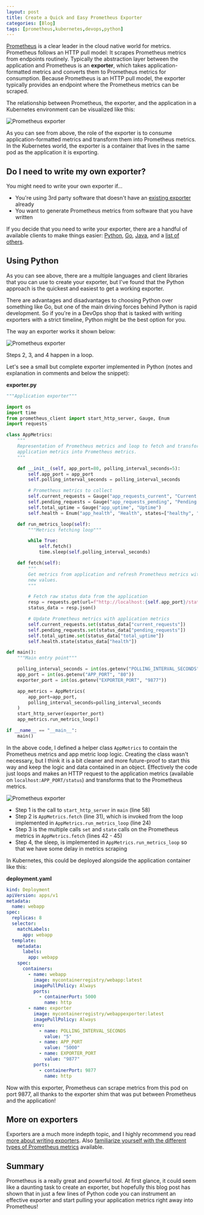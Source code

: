 ```yaml
---
layout: post
title: Create a Quick and Easy Prometheus Exporter
categories: [Blog]
tags: [prometheus,kubernetes,devops,python]
---
```


[Prometheus](https://prometheus.io/) is a clear leader in the cloud native world for metrics. Prometheus follows an HTTP pull model: It scrapes Prometheus metrics from endpoints routinely. Typically the abstraction layer between the application and Prometheus is an **exporter**, which takes application-formatted metrics and converts them to Prometheus metrics for consumption. Because Prometheus is an HTTP pull model, the exporter typically provides an endpoint where the Prometheus metrics can be scraped.

The relationship between Prometheus, the exporter, and the application in a Kubernetes environment can be visualized like this:

![Prometheus exporter](../images/prometheus-exporter.png)

As you can see from above, the role of the exporter is to consume application-formatted metrics and transform them into Prometheus metrics. In the Kubernetes world, the exporter is a container that lives in the same pod as the application it is exporting.

## Do I need to write my own exporter?

You might need to write your own exporter if...

- You're using 3rd party software that doesn't have an [existing exporter](https://prometheus.io/docs/instrumenting/exporters/#third-party-exporters) already
- You want to generate Prometheus metrics from software that you have written

If you decide that you need to write your exporter, there are a handful of available clients to make things easier: [Python](https://github.com/prometheus/client_python), [Go](https://github.com/prometheus/client_golang), [Java](https://github.com/prometheus/client_java), and a [list of others](https://prometheus.io/docs/instrumenting/clientlibs/).

## Using Python

As you can see above, there are a multiple languages and client libraries that you can use to create your exporter, but I've found that the Python approach is the quickest and easiest to get a working exporter.

There are advantages and disadvantages to choosing Python over something like Go, but one of the main driving forces behind Python is rapid development. So if you're in a DevOps shop that is tasked with writing exporters with a strict timeline, Python might be the best option for you.

The way an exporter works it shown below:

![Prometheus exporter](../images/prometheus-exporter2.png)

Steps 2, 3, and 4 happen in a loop.

Let's see a small but complete exporter implemented in Python (notes and explanation in comments and below the snippet):

**exporter.py**

```python
"""Application exporter"""

import os
import time
from prometheus_client import start_http_server, Gauge, Enum
import requests

class AppMetrics:
    """
    Representation of Prometheus metrics and loop to fetch and transform
    application metrics into Prometheus metrics.
    """

    def __init__(self, app_port=80, polling_interval_seconds=5):
        self.app_port = app_port
        self.polling_interval_seconds = polling_interval_seconds

        # Prometheus metrics to collect
        self.current_requests = Gauge("app_requests_current", "Current requests")
        self.pending_requests = Gauge("app_requests_pending", "Pending requests")
        self.total_uptime = Gauge("app_uptime", "Uptime")
        self.health = Enum("app_health", "Health", states=["healthy", "unhealthy"])

    def run_metrics_loop(self):
        """Metrics fetching loop"""

        while True:
            self.fetch()
            time.sleep(self.polling_interval_seconds)

    def fetch(self):
        """
        Get metrics from application and refresh Prometheus metrics with
        new values.
        """

        # Fetch raw status data from the application
        resp = requests.get(url=f"http://localhost:{self.app_port}/status")
        status_data = resp.json()

        # Update Prometheus metrics with application metrics
        self.current_requests.set(status_data["current_requests"])
        self.pending_requests.set(status_data["pending_requests"])
        self.total_uptime.set(status_data["total_uptime"])
        self.health.state(status_data["health"])

def main():
    """Main entry point"""

    polling_interval_seconds = int(os.getenv("POLLING_INTERVAL_SECONDS", "5"))
    app_port = int(os.getenv("APP_PORT", "80"))
    exporter_port = int(os.getenv("EXPORTER_PORT", "9877"))

    app_metrics = AppMetrics(
        app_port=app_port,
        polling_interval_seconds=polling_interval_seconds
    )
    start_http_server(exporter_port)
    app_metrics.run_metrics_loop()

if __name__ == "__main__":
    main()
```

In the above code, I defined a helper class `AppMetrics` to contain the Prometheus metrics and app metric loop logic. Creating the class wasn't necessary, but I think it is a bit cleaner and more future-proof to start this way and keep the logic and data contained in an object. Effectively the code just loops and makes an HTTP request to the application metrics (available on `localhost:APP_PORT/status`) and transforms that to the Prometheus metrics.

![Prometheus exporter](../images/prometheus-exporter2.png)

- Step 1 is the call to `start_http_server` in `main` (line 58)
- Step 2 is `AppMetrics.fetch` (line 31), which is invoked from the loop implemented in `AppMetrics.run_metrics_loop` (line 24)
- Step 3 is the multiple calls `set` and `state` calls on the Prometheus metrics in `AppMetrics.fetch` (lines 42 - 45)
- Step 4, the sleep, is implemented in `AppMetrics.run_metrics_loop` so that we have some delay in metrics scraping

In Kubernetes, this could be deployed alongside the application container like this:

**deployment.yaml**

```yaml
kind: Deployment
apiVersion: apps/v1
metadata:
  name: webapp
spec:
  replicas: 8
  selector:
    matchLabels:
      app: webapp
  template:
    metadata:
      labels:
        app: webapp
    spec:
      containers:
        - name: webapp
          image: mycontainerregistry/webapp:latest
          imagePullPolicy: Always
          ports:
            - containerPort: 5000
              name: http
        - name: exporter
          image: mycontainerregistry/webappexporter:latest
          imagePullPolicy: Always
          env:
            - name: POLLING_INTERVAL_SECONDS
              value: "5"
            - name: APP_PORT
              value: "5000"
            - name: EXPORTER_PORT
              value: "9877"
          ports:
            - containerPort: 9877
              name: http
```

Now with this exporter, Prometheus can scrape metrics from this pod on port 9877, all thanks to the exporter shim that was put between Prometheus and the application!

## More on exporters

Exporters are a much more indepth topic, and I highly recommend you read [more about writing exporters](https://prometheus.io/docs/instrumenting/writing_exporters/). Also [familiarize yourself with the different types of Prometheus metrics](https://github.com/prometheus/client_python#instrumenting) available.

## Summary

Prometheus is a really great and powerful tool. At first glance, it could seem like a daunting task to create an exporter, but hopefully this blog post has shown that in just a few lines of Python code you can instrument an effective exporter and start pulling your application metrics right away into Prometheus!
